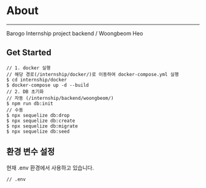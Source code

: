 # About
---
Barogo Internship project
backend / Woongbeom Heo

## Get Started
```
// 1. docker 실행
// 해당 경로(/internship/docker/)로 이동하여 docker-compose.yml 실행
$ cd internship/docker
$ docker-compose up -d --build
// 2. DB 초기화
// 자동 (/internship/backend/woongbeom/)
$ npm run db:init
// 수동 
$ npx sequelize db:drop
$ npx sequelize db:create
$ npx sequelize db:migrate
$ npx sequelize db:seed
```

## 환경 변수 설정
현재 .env 환경에서 사용하고 있습니다.
```
// .env
```
